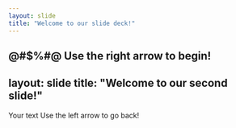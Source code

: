 ```yaml
---
layout: slide
title: "Welcome to our slide deck!"
---
```

@#$%#@
Use the right arrow to begin!
---
layout: slide
title: "Welcome to our second slide!"
---
Your text
Use the left arrow to go back!
